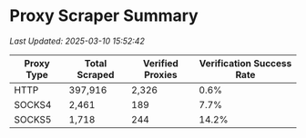 # Proxy Scraper Summary

_Last Updated: 2025-03-10 15:52:42_

| Proxy Type | Total Scraped | Verified Proxies | Verification Success Rate |
|------------|--------------|------------------|--------------------------|
| HTTP | 397,916 | 2,326 | 0.6% |
| SOCKS4 | 2,461 | 189 | 7.7% |
| SOCKS5 | 1,718 | 244 | 14.2% |
